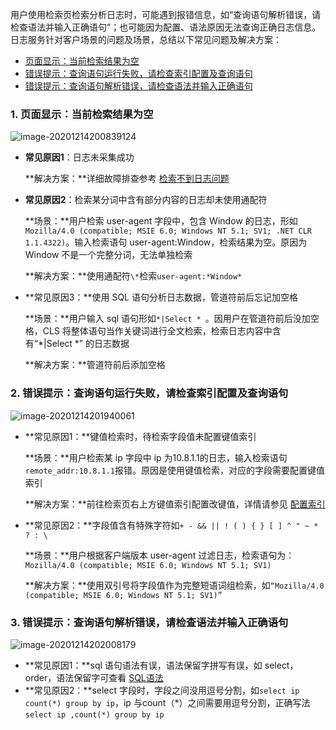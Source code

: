 用户使用检索页检索分析日志时，可能遇到报错信息，如“查询语句解析错误，请检查语法并输入正确语句”；也可能因为配置、语法原因无法查询正确日志信息。日志服务针对客户场景的问题及场景，总结以下常见问题及解决方案：

- [页面显示：当前检索结果为空](https://cloud.tencent.com/document/product/614/51252#1.-.E9.A1.B5.E9.9D.A2.E6.98.BE.E7.A4.BA.EF.BC.9A.E5.BD.93.E5.89.8D.E6.A3.80.E7.B4.A2.E7.BB.93.E6.9E.9C.E4.B8.BA.E7.A9.BA)
- [错误提示：查询语句运行失败，请检查索引配置及查询语句](https://cloud.tencent.com/document/product/614/51252#2.-.E9.94.99.E8.AF.AF.E6.8F.90.E7.A4.BA.EF.BC.9A.E6.9F.A5.E8.AF.A2.E8.AF.AD.E5.8F.A5.E8.BF.90.E8.A1.8C.E5.A4.B1.E8.B4.A5.EF.BC.8C.E8.AF.B7.E6.A3.80.E6.9F.A5.E7.B4.A2.E5.BC.95.E9.85.8D.E7.BD.AE.E5.8F.8A.E6.9F.A5.E8.AF.A2.E8.AF.AD.E5.8F.A5)
- [错误提示：查询语句解析错误，请检查语法并输入正确语句](https://cloud.tencent.com/document/product/614/51252#3.-.E9.94.99.E8.AF.AF.E6.8F.90.E7.A4.BA.EF.BC.9A.E6.9F.A5.E8.AF.A2.E8.AF.AD.E5.8F.A5.E8.A7.A3.E6.9E.90.E9.94.99.E8.AF.AF.EF.BC.8C.E8.AF.B7.E6.A3.80.E6.9F.A5.E8.AF.AD.E6.B3.95.E5.B9.B6.E8.BE.93.E5.85.A5.E6.AD.A3.E7.A1.AE.E8.AF.AD.E5.8F.A5)

### 1. 页面显示：当前检索结果为空

![image-20201214200839124](https://main.qcloudimg.com/raw/1d4a1fbbaddd04fb0d4126ba55db0584.png)

- **常见原因1**：日志未采集成功

  **解决方案：**详细故障排查参考 [检索不到日志问题](https://cloud.tencent.com/document/product/614/48259)

- **常见原因2**：检索某分词中含有部分内容的日志却未使用通配符

  **场景：**用户检索 user-agent 字段中，包含 Window 的日志，形如`Mozilla/4.0 (compatible; MSIE 6.0; Windows NT 5.1; SV1; .NET CLR 1.1.4322)`。输入检索语句 user-agent:Window，检索结果为空。原因为 Window 不是一个完整分词，无法单独检索

  **解决方案：**使用通配符`\*`检索`user-agent:*Window*`

- **常见原因3：**使用 SQL 语句分析日志数据，管道符前后忘记加空格

  **场景：**用户输入 sql 语句形如`*|Select * `。因用户在管道符前后没加空格，CLS 将整体语句当作关键词进行全文检索，检索日志内容中含有“*|Select *” 的日志数据

  **解决方案：**管道符前后添加空格

### 2. 错误提示：查询语句运行失败，请检查索引配置及查询语句

![image-20201214201940061](https://main.qcloudimg.com/raw/fdef91796205a02676e9b407e8e94868.png)

- **常见原因1：**键值检索时，待检索字段值未配置键值索引

  **场景：**用户检索某 ip 字段中 ip 为10.8.1.1的日志，输入检索语句`remote_addr:10.8.1.1`报错。原因是使用键值检索，对应的字段需要配置键值索引
  
  **解决方案：**前往检索页右上方键值索引配置改键值，详情请参见 [配置索引](https://cloud.tencent.com/document/product/614/50922)


- **常见原因2：**字段值含有特殊字符如`+ - && || ! ( ) { } [ ] ^ " ~ * ? : \`

  **场景：**用户根据客户端版本 user-agent 过滤日志，检索语句为：`Mozilla/4.0 (compatible; MSIE 6.0; Windows NT 5.1; SV1)`

  **解决方案：**使用双引号将字段值作为完整短语词组检索，如`“Mozilla/4.0 (compatible; MSIE 6.0; Windows NT 5.1; SV1)”`

### 3. 错误提示：查询语句解析错误，请检查语法并输入正确语句

![image-20201214202008179](https://main.qcloudimg.com/raw/b11d4b66f4c0eca525b1d07c7eb107e0.png)

- **常见原因1：**sql 语句语法有误，语法保留字拼写有误，如 select，order，语法保留字可查看 [SQL语法](https://cloud.tencent.com/document/product/614/44061#.E6.94.AF.E6.8C.81.E7.9A.84-sql-.E8.AF.AD.E6.B3.95.E5.92.8C.E5.87.BD.E6.95.B0)
- **常见原因2：**select 字段时，字段之间没用逗号分割，如`select ip  count(*) group by ip`，ip 与count（\*）之间需要用逗号分割，正确写法`select ip ,count(*) group by ip`














